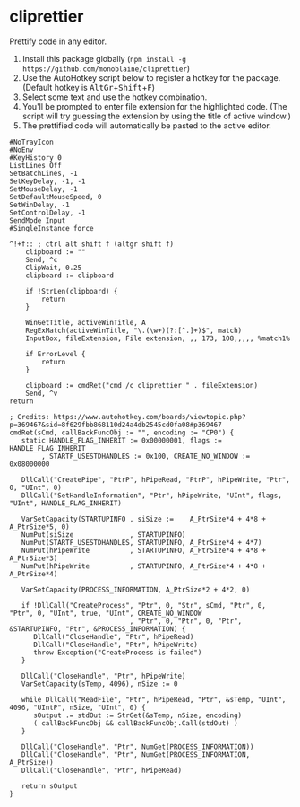 # cliprettier

Prettify code in any editor.

1. Install this package globally (`npm install -g https://github.com/monoblaine/cliprettier`)
2. Use the AutoHotkey script below to register a hotkey for the package. (Default hotkey is <kbd>AltGr</kbd>+<kbd>Shift</kbd>+<kbd>F</kbd>)
3. Select some text and use the hotkey combination.
4. You'll be prompted to enter file extension for the highlighted code. (The script will try guessing the extension by using the title of active window.)
5. The prettified code will automatically be pasted to the active editor.


```ahk
#NoTrayIcon
#NoEnv
#KeyHistory 0
ListLines Off
SetBatchLines, -1
SetKeyDelay, -1, -1
SetMouseDelay, -1
SetDefaultMouseSpeed, 0
SetWinDelay, -1
SetControlDelay, -1
SendMode Input
#SingleInstance force

^!+f:: ; ctrl alt shift f (altgr shift f)
    clipboard := ""
    Send, ^c
    ClipWait, 0.25
    clipboard := clipboard

    if !StrLen(clipboard) {
        return
    }

    WinGetTitle, activeWinTitle, A
    RegExMatch(activeWinTitle, "\.(\w+)(?:[^.]+)$", match)
    InputBox, fileExtension, File extension, ,, 173, 108,,,,, %match1%

    if ErrorLevel {
        return
    }

    clipboard := cmdRet("cmd /c cliprettier " . fileExtension)
    Send, ^v
return

; Credits: https://www.autohotkey.com/boards/viewtopic.php?p=369467&sid=8f629fbb868110d24a4db2545cd0fa08#p369467
cmdRet(sCmd, callBackFuncObj := "", encoding := "CP0") {
   static HANDLE_FLAG_INHERIT := 0x00000001, flags := HANDLE_FLAG_INHERIT
        , STARTF_USESTDHANDLES := 0x100, CREATE_NO_WINDOW := 0x08000000

   DllCall("CreatePipe", "PtrP", hPipeRead, "PtrP", hPipeWrite, "Ptr", 0, "UInt", 0)
   DllCall("SetHandleInformation", "Ptr", hPipeWrite, "UInt", flags, "UInt", HANDLE_FLAG_INHERIT)

   VarSetCapacity(STARTUPINFO , siSize :=    A_PtrSize*4 + 4*8 + A_PtrSize*5, 0)
   NumPut(siSize              , STARTUPINFO)
   NumPut(STARTF_USESTDHANDLES, STARTUPINFO, A_PtrSize*4 + 4*7)
   NumPut(hPipeWrite          , STARTUPINFO, A_PtrSize*4 + 4*8 + A_PtrSize*3)
   NumPut(hPipeWrite          , STARTUPINFO, A_PtrSize*4 + 4*8 + A_PtrSize*4)

   VarSetCapacity(PROCESS_INFORMATION, A_PtrSize*2 + 4*2, 0)

   if !DllCall("CreateProcess", "Ptr", 0, "Str", sCmd, "Ptr", 0, "Ptr", 0, "UInt", true, "UInt", CREATE_NO_WINDOW
                              , "Ptr", 0, "Ptr", 0, "Ptr", &STARTUPINFO, "Ptr", &PROCESS_INFORMATION) {
      DllCall("CloseHandle", "Ptr", hPipeRead)
      DllCall("CloseHandle", "Ptr", hPipeWrite)
      throw Exception("CreateProcess is failed")
   }

   DllCall("CloseHandle", "Ptr", hPipeWrite)
   VarSetCapacity(sTemp, 4096), nSize := 0

   while DllCall("ReadFile", "Ptr", hPipeRead, "Ptr", &sTemp, "UInt", 4096, "UIntP", nSize, "UInt", 0) {
      sOutput .= stdOut := StrGet(&sTemp, nSize, encoding)
      ( callBackFuncObj && callBackFuncObj.Call(stdOut) )
   }

   DllCall("CloseHandle", "Ptr", NumGet(PROCESS_INFORMATION))
   DllCall("CloseHandle", "Ptr", NumGet(PROCESS_INFORMATION, A_PtrSize))
   DllCall("CloseHandle", "Ptr", hPipeRead)

   return sOutput
}
```

